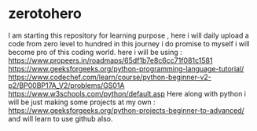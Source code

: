 # zerotohero
I am starting this repository for learning purpose , here i will  daily upload a code from zero level to hundred in this journey i do promise to myself i will become pro of this coding world.
here i will be using : https://www.propeers.in/roadmaps/65df1b7e8c6cc71f081c1581
                       https://www.geeksforgeeks.org/python-programming-language-tutorial/
                       https://www.codechef.com/learn/course/python-beginner-v2-p2/BP00BP17A_V2/problems/GS01A
                       https://www.w3schools.com/python/default.asp
Here along with python i will be just making some projects at my own : https://www.geeksforgeeks.org/python-projects-beginner-to-advanced/
and will learn to use github also.
